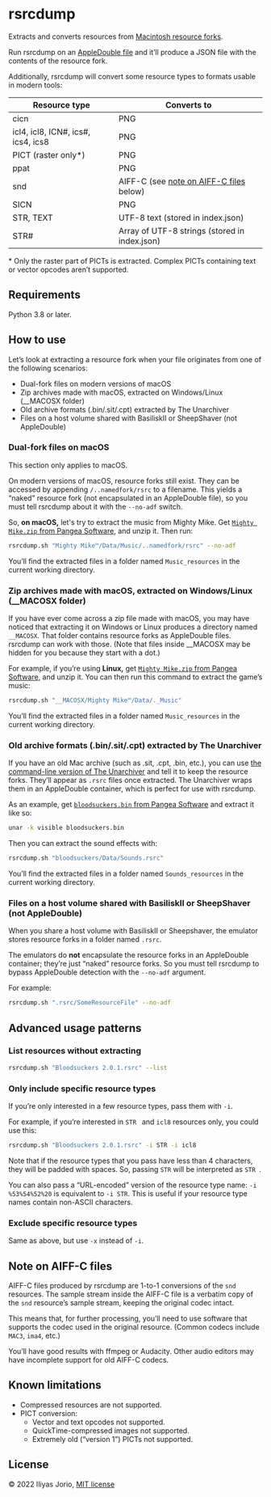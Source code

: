 # rsrcdump

Extracts and converts resources from [Macintosh resource forks](https://en.wikipedia.org/wiki/Resource_fork).

Run rsrcdump on an [AppleDouble file](https://en.wikipedia.org/wiki/AppleDouble) and it’ll produce a JSON file with the contents of the resource fork.

Additionally, rsrcdump will convert some resource types to formats usable in modern tools:

Resource type | Converts to
-------|------------
cicn | PNG
icl4, icl8, ICN#, ics#, ics4, ics8 | PNG
PICT (raster only\*) | PNG
ppat | PNG
snd  | AIFF-C (see [note on AIFF-C files](#note-on-aiff-c-files) below)
SICN | PNG
STR, TEXT | UTF-8 text (stored in index.json)
STR# | Array of UTF-8 strings (stored in index.json)

\* Only the raster part of PICTs is extracted. Complex PICTs containing text or vector opcodes aren’t supported.

## Requirements

Python 3.8 or later.

## How to use

Let’s look at extracting a resource fork when your file originates from one of the following scenarios:

- Dual-fork files on modern versions of macOS
- Zip archives made with macOS, extracted on Windows/Linux (__MACOSX folder)
- Old archive formats (.bin/.sit/.cpt) extracted by The Unarchiver
- Files on a host volume shared with BasiliskII or SheepShaver (not AppleDouble)

### Dual-fork files on macOS

This section only applies to macOS.

On modern versions of macOS, resource forks still exist. They can be accessed by appending `/..namedfork/rsrc` to a filename. This yields a “naked” resource fork (not encapsulated in an AppleDouble file), so you must tell rsrcdump about it with the `--no-adf` switch.

So, **on macOS,** let's try to extract the music from Mighty Mike. Get [`Mighty Mike.zip` from Pangea Software](https://pangeasoft.net/mightymike/files), and unzip it. Then run:

```bash
rsrcdump.sh "Mighty Mike™/Data/Music/..namedfork/rsrc" --no-adf
```
You’ll find the extracted files in a folder named `Music_resources` in the current working directory.

### Zip archives made with macOS, extracted on Windows/Linux (__MACOSX folder)

If you have ever come across a zip file made with macOS, you may have noticed that extracting it on Windows or Linux produces a directory named `__MACOSX`. That folder contains resource forks as AppleDouble files. rsrcdump can work with those. (Note that files inside __MACOSX may be hidden for you because they start with a dot.)

For example, if you’re using **Linux,** get [`Mighty Mike.zip` from Pangea Software](https://pangeasoft.net/mightymike/files), and unzip it. You can then run this command to extract the game’s music:

```bash
rsrcdump.sh "__MACOSX/Mighty Mike™/Data/._Music"
```

You’ll find the extracted files in a folder named `Music_resources` in the current working directory.

### Old archive formats (.bin/.sit/.cpt) extracted by The Unarchiver

If you have an old Mac archive (such as .sit, .cpt, .bin, etc.), you can use [the command-line version of The Unarchiver](https://theunarchiver.com/command-line) and tell it to keep the resource forks. They’ll appear as `.rsrc` files once extracted. The Unarchiver wraps them in an AppleDouble container, which is perfect for use with rsrcdump.

As an example, get [`bloodsuckers.bin` from Pangea Software](https://pangeasoft.net/files) and extract it like so:

```bash
unar -k visible bloodsuckers.bin
```

Then you can extract the sound effects with:

```bash
rsrcdump.sh "bloodsuckers/Data/Sounds.rsrc"
```

You’ll find the extracted files in a folder named `Sounds_resources` in the current working directory.

### Files on a host volume shared with BasiliskII or SheepShaver (not AppleDouble)

When you share a host volume with BasiliskII or Sheepshaver, the emulator stores resource forks in a folder named `.rsrc`.

The emulators do **not** encapsulate the resource forks in an AppleDouble container; they’re just “naked” resource forks. So you must tell rsrcdump to bypass AppleDouble detection with the `--no-adf` argument.

For example:

```bash
rsrcdump.sh ".rsrc/SomeResourceFile" --no-adf
```

## Advanced usage patterns

### List resources without extracting

```bash
rsrcdump.sh "Bloodsuckers 2.0.1.rsrc" --list
```

### Only include specific resource types

If you’re only interested in a few resource types, pass them with `-i`.

For example, if you’re interested in `STR ` and `icl8` resources only, you could use this:

```bash
rsrcdump.sh "Bloodsuckers 2.0.1.rsrc" -i STR -i icl8
```

Note that if the resource types that you pass have less than 4 characters, they will be padded with spaces. So, passing `STR` will be interpreted as `STR `.

You can also pass a “URL-encoded” version of the resource type name: `-i %53%54%52%20` is equivalent to `-i STR`. This is useful if your resource type names contain non-ASCII characters.

### Exclude specific resource types

Same as above, but use `-x` instead of `-i`.

## Note on AIFF-C files

AIFF-C files produced by rsrcdump are 1-to-1 conversions of the `snd` resources. The sample stream inside the AIFF-C file is a verbatim copy of the `snd` resource’s sample stream, keeping the original codec intact.

This means that, for further processing, you’ll need to use software that supports the codec used in the original resource. (Common codecs include `MAC3`, `ima4`, etc.)

You’ll have good results with ffmpeg or Audacity. Other audio editors may have incomplete support for old AIFF-C codecs.

## Known limitations

- Compressed resources are not supported.
- PICT conversion:
    - Vector and text opcodes not supported.
    - QuickTime-compressed images not supported.
    - Extremely old (“version 1”) PICTs not supported.

## License

© 2022 Iliyas Jorio, [MIT license](LICENSE.md)
